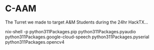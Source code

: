 # C-AAM

The Turret we made to target A&amp;M Students during the 24hr HackTX...

nix-shell -p python311Packages.pip python311Packages.pyaudio python311Packages.google-cloud-speech python311Packages.pyserial python311Packages.opencv4
